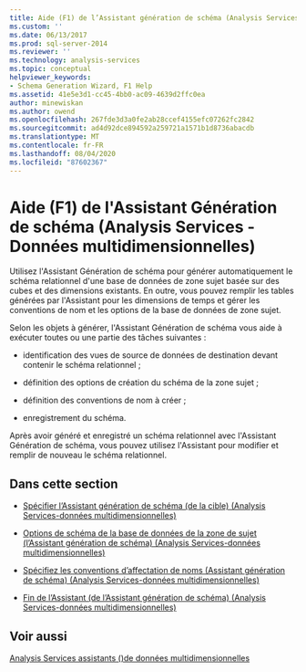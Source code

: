 ```yaml
---
title: Aide (F1) de l’Assistant génération de schéma (Analysis Services-données multidimensionnelles) | Microsoft Docs
ms.custom: ''
ms.date: 06/13/2017
ms.prod: sql-server-2014
ms.reviewer: ''
ms.technology: analysis-services
ms.topic: conceptual
helpviewer_keywords:
- Schema Generation Wizard, F1 Help
ms.assetid: 41e5e3d1-cc45-4bb0-ac09-4639d2ffc0ea
author: minewiskan
ms.author: owend
ms.openlocfilehash: 267fde3d3a0fe2ab28ccef4155efc07262fc2842
ms.sourcegitcommit: ad4d92dce894592a259721a1571b1d8736abacdb
ms.translationtype: MT
ms.contentlocale: fr-FR
ms.lasthandoff: 08/04/2020
ms.locfileid: "87602367"
---
```

# <a name="schema-generation-wizard-f1-help-analysis-services---multidimensional-data"></a>Aide (F1) de l'Assistant Génération de schéma (Analysis Services - Données multidimensionnelles)
  Utilisez l'Assistant Génération de schéma pour générer automatiquement le schéma relationnel d'une base de données de zone sujet basée sur des cubes et des dimensions existants. En outre, vous pouvez remplir les tables générées par l'Assistant pour les dimensions de temps et gérer les conventions de nom et les options de la base de données de zone sujet.  
  
 Selon les objets à générer, l'Assistant Génération de schéma vous aide à exécuter toutes ou une partie des tâches suivantes :  
  
-   identification des vues de source de données de destination devant contenir le schéma relationnel ;  
  
-   définition des options de création du schéma de la zone sujet ;  
  
-   définition des conventions de nom à créer ;  
  
-   enregistrement du schéma.  
  
 Après avoir généré et enregistré un schéma relationnel avec l'Assistant Génération de schéma, vous pouvez utilisez l'Assistant pour modifier et remplir de nouveau le schéma relationnel.  
  
## <a name="in-this-section"></a>Dans cette section  
  
-   [Spécifier l’Assistant génération de schéma &#40;de la cible&#41; &#40;Analysis Services-données multidimensionnelles&#41;](specify-target-schema-generation-wizard-analysis-services-multidimensional-data.md)  
  
-   [Options de schéma de la base de données de la zone de sujet &#40;l’Assistant génération de schéma&#41; &#40;Analysis Services-données multidimensionnelles&#41;](subject-area-database-schema-options-analysis-services-multidimensional-data.md)  
  
-   [Spécifiez les conventions d’affectation de noms &#40;Assistant génération de schéma&#41; &#40;Analysis Services-données multidimensionnelles&#41;](specify-naming-conventions-schema-generation-analysis-services-multidimensional-data.md)  
  
-   [Fin de l’Assistant &#40;de l’Assistant génération de schéma&#41; &#40;Analysis Services-données multidimensionnelles&#41;](complete-schema-generation-wizard-analysis-services-multidimensional-data.md)  
  
## <a name="see-also"></a>Voir aussi  
 [Analysis Services assistants &#40;&#41;de données multidimensionnelles](analysis-services-wizards-multidimensional-data.md)  
  
  
